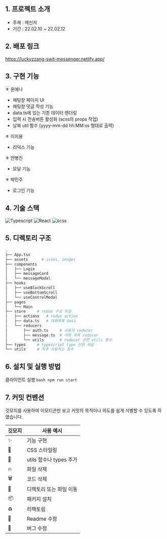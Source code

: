 
## 1. 프로젝트 소개

- 주제 : 메신저
- 기간 : 22.02.10 ~ 22.02.12



## 2. 배포 링크

https://luckyzzang-swit-messenger.netlify.app/


## 3. 구현 기능

⚜ 윤예나
* 채팅창 페이지 UI
* 채팅창 댓글 작성 기능
* data.ts에 있는 기존 데이터 렌더링
* 입력 시 전송버튼 활성화 (scss의 props 작업)
* 날짜 util 함수 (yyyy-mm-dd hh:MM:ss 형태로 출력)

⚜ 이지용
* 리덕스 기능

⚜ 안병진
* 모달 기능
    
⚜ 박민주
* 로그인 기능
  

## 4. 기술 스택
![Typescript](https://img.shields.io/badge/TypeScript-007ACC?style=for-the-badge&logo=typescript&logoColor=white)
![React](https://img.shields.io/badge/React-20232A?style=for-the-badge&logo=react&logoColor=61DAFB)
![scss](https://img.shields.io/badge/scss-DB7093?style=for-the-badge&logo=styled-components&logoColor=white) 


## 5. 디렉토리 구조

```bash
.
├── App.tsx
├── assets      # icons, images
├── components
│   ├── Login
│   ├── messageCard
│   └── messageModal
├── hooks
│   ├── useBlockScroll
│   ├── useBottomScroll
│   └── useControlModal  
├── pages
│   └── Main
├── store     # redux 구성 파일
│   ├── actions   # redux action
│   ├── data.ts   # 대화목록 data
│   └── reducers
│       ├── auth.ts     # 사용자 reducer
│       ├── message.ts  # 대화 목록 reducer
│       └── utils       # reducer 관련 utils 함수
├── types     # typescript type 선언 파일
└── utils     # 자주 사용하는 함수
```


## 6. 설치 및 실행 방법
클라이언트 실행
    ```bash
    npm run start
    ```


## 7. 커밋 컨벤션

깃모지를 사용하여 이모티콘만 보고 커밋의 목적이나 의도를 쉽게 식별할 수 있도록 하였습니다.

| 깃모지 | 사용 예시 |
| --- | --- |
| :sparkles: | 기능 구현 |
| :lipstick: | CSS 스타일링 |
| :wrench: | utils 함수나 types 추가 |
| :fire: | 파일 삭제 |
| :wastebasket: | 코드 삭제 |
| 🚚 | 디렉토리 또는 파일 이동 |
| :package: | 패키지 설치 |
| ♻️ | 리팩토링 |
| 📝 | Readme 수정 |
| 🐛 | 버그 수정 |

